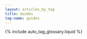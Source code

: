 ```yaml
---
layout: articles_by_tag
title: Guides
tag-name: guides
---
```


{% include auto_tag_glossary.liquid %}
